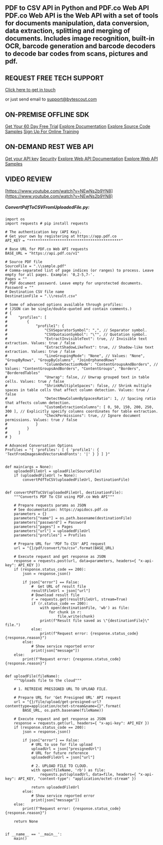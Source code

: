 ## PDF to CSV API in Python and PDF.co Web API PDF.co Web API is the Web API with a set of tools for documents manipulation, data conversion, data extraction, splitting and merging of documents. Includes image recognition, built-in OCR, barcode generation and barcode decoders to decode bar codes from scans, pictures and pdf.

## REQUEST FREE TECH SUPPORT

[Click here to get in touch](https://bytescout.zendesk.com/hc/en-us/requests/new?subject=PDF.co%20Web%20API%20Question)

or just send email to [support@bytescout.com](mailto:support@bytescout.com?subject=PDF.co%20Web%20API%20Question) 

## ON-PREMISE OFFLINE SDK 

[Get Your 60 Day Free Trial](https://bytescout.com/download/web-installer?utm_source=github-readme)
[Explore Documentation](https://bytescout.com/documentation/index.html?utm_source=github-readme)
[Explore Source Code Samples](https://github.com/bytescout/ByteScout-SDK-SourceCode/)
[Sign Up For Online Training](https://academy.bytescout.com/)


## ON-DEMAND REST WEB API

[Get your API key](https://app.pdf.co/signup?utm_source=github-readme)
[Security](https://pdf.co/security)
[Explore Web API Documentation](https://apidocs.pdf.co?utm_source=github-readme)
[Explore Web API Samples](https://github.com/bytescout/ByteScout-SDK-SourceCode/tree/master/PDF.co%20Web%20API)

## VIDEO REVIEW

[https://www.youtube.com/watch?v=NEwNs2b9YN8](https://www.youtube.com/watch?v=NEwNs2b9YN8)




<!-- code block begin -->

##### **ConvertPdfToCSVFromUploadedFile.py:**
    
```
import os
import requests # pip install requests

# The authentication key (API Key).
# Get your own by registering at https://app.pdf.co
API_KEY = "******************************************"

# Base URL for PDF.co Web API requests
BASE_URL = "https://api.pdf.co/v1"

# Source PDF file
SourceFile = ".\\sample.pdf"
# Comma-separated list of page indices (or ranges) to process. Leave empty for all pages. Example: '0,2-5,7-'.
Pages = ""
# PDF document password. Leave empty for unprotected documents.
Password = ""
# Destination CSV file name
DestinationFile = ".\\result.csv"

# Some of advanced options available through profiles:
# (JSON can be single/double-quoted and contain comments.)
# {
#     "profiles": [
#         {
#             "profile1": {
#                 "CSVSeparatorSymbol": ",", // Separator symbol.
#                 "CSVQuotaionSymbol": "\"", // Quotation symbol.
#                 "ExtractInvisibleText": true, // Invisible text extraction. Values: true / false
#                 "ExtractShadowLikeText": true, // Shadow-like text extraction. Values: true / false
#                 "LineGroupingMode": "None", // Values: "None", "GroupByRows", "GroupByColumns", "JoinOrphanedRows"
#                 "ColumnDetectionMode": "ContentGroupsAndBorders", // Values: "ContentGroupsAndBorders", "ContentGroups", "Borders", "BorderedTables"
#                 "Unwrap": false, // Unwrap grouped text in table cells. Values: true / false
#                 "ShrinkMultipleSpaces": false, // Shrink multiple spaces in table cells that affect column detection. Values: true / false
#                 "DetectNewColumnBySpacesRatio": 1, // Spacing ratio that affects column detection.
#                 "CustomExtractionColumns": [ 0, 50, 150, 200, 250, 300 ], // Explicitly specify columns coordinates for table extraction.
#                 "CheckPermissions": true, // Ignore document permissions. Values: true / false
#             }
#         }
#     ]
# }

# Advanced Conversation Options
Profiles = "{ 'profiles': [ { 'profile1': { 'TextFromImagesAndVectorsAndFonts': '|' } } ] }"


def main(args = None):
    uploadedFileUrl = uploadFile(SourceFile)
    if (uploadedFileUrl != None):
        convertPdfToCSV(uploadedFileUrl, DestinationFile)


def convertPdfToCSV(uploadedFileUrl, destinationFile):
    """Converts PDF To CSV using PDF.co Web API"""

    # Prepare requests params as JSON
    # See documentation: https://apidocs.pdf.co
    parameters = {}
    parameters["name"] = os.path.basename(destinationFile)
    parameters["password"] = Password
    parameters["pages"] = Pages
    parameters["url"] = uploadedFileUrl
    parameters["profiles"] = Profiles

    # Prepare URL for 'PDF To CSV' API request
    url = "{}/pdf/convert/to/csv".format(BASE_URL)

    # Execute request and get response as JSON
    response = requests.post(url, data=parameters, headers={ "x-api-key": API_KEY })
    if (response.status_code == 200):
        json = response.json()

        if json["error"] == False:
            #  Get URL of result file
            resultFileUrl = json["url"]            
            # Download result file
            r = requests.get(resultFileUrl, stream=True)
            if (r.status_code == 200):
                with open(destinationFile, 'wb') as file:
                    for chunk in r:
                        file.write(chunk)
                print(f"Result file saved as \"{destinationFile}\" file.")
            else:
                print(f"Request error: {response.status_code} {response.reason}")
        else:
            # Show service reported error
            print(json["message"])
    else:
        print(f"Request error: {response.status_code} {response.reason}")


def uploadFile(fileName):
    """Uploads file to the cloud"""
    
    # 1. RETRIEVE PRESIGNED URL TO UPLOAD FILE.

    # Prepare URL for 'Get Presigned URL' API request
    url = "{}/file/upload/get-presigned-url?contenttype=application/octet-stream&name={}".format(
        BASE_URL, os.path.basename(fileName))
    
    # Execute request and get response as JSON
    response = requests.get(url, headers={ "x-api-key": API_KEY })
    if (response.status_code == 200):
        json = response.json()
        
        if json["error"] == False:
            # URL to use for file upload
            uploadUrl = json["presignedUrl"]
            # URL for future reference
            uploadedFileUrl = json["url"]

            # 2. UPLOAD FILE TO CLOUD.
            with open(fileName, 'rb') as file:
                requests.put(uploadUrl, data=file, headers={ "x-api-key": API_KEY, "content-type": "application/octet-stream" })

            return uploadedFileUrl
        else:
            # Show service reported error
            print(json["message"])    
    else:
        print(f"Request error: {response.status_code} {response.reason}")

    return None


if __name__ == '__main__':
    main()
```

<!-- code block end -->